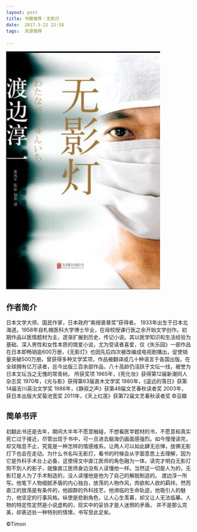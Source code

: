 ```yaml
---
layout: post
title: 书籍推荐：无影灯
date:  2017-3-22 22:58 
tags:  资源推荐

---
```


<p><img src="/images/showdowless.jpg"                                     small="0" /><br /></p>

##  作者简介
日本文学大师、国民作家，日本政府“紫绶褒章奖”获得者。
1933年出生于日本北海道。1958年自札幌医科大学博士毕业，在母校授课行医之余开始文学创作。初期作品以医情题材为主，逐渐扩展到历史、传记小说。其以医学知识和生活经验为基础、深入男性和女性本质的情爱小说，尤为受读者喜爱，仅《失乐园》一部作品在日本即畅销逾600万册，《无影灯》也因先后四次被改编成电视剧播出，促使销量突破500万册。曾获得多种文学奖项，作品被翻译成几十种语言于各国出版。在全球拥有亿万读者，迄今出版三百余部作品，八十高龄仍活跃于文坛一线，被誉为日本文坛当之无愧的常青树。
所获奖项
1965年，《死化妆》获得第12届新潮同人杂志奖
1970年，《光与影》获得第63届直木文学奖
1980年，《遥远的落日》获第14届吉川英治文学奖
1986年，《静寂之声》获第48届文艺春秋读者奖
2003年，获日本出版大奖菊池宽奖
2011年，《天上红莲》获第72届文艺春秋读者奖
©豆瓣 

##  简单书评
初翻此书还是去年，期间大半年不愿意触碰，不想看医学题材的书，不愿意和真实死亡过于接近，尽管出现于书中，可一旦进去脑海仍画面感强烈。如今慢慢读完，却又喘息不止，究竟是一种怎样的情感维系，让两人可以如此肆无忌惮，放佛无影灯下也会在走动。为什么书名叫无影灯，看书的时候会从字面意思上去理解，因为它是外科手术台上必备，这使得文中直江医师的角色融为一体，读完才明白无影灯照不到人的影子，就像直江医师身边没有人读懂他一样。当然这一切是人为的，无影灯是人为了手术制造的，没人读懂他是他为了自己的解脱制造的。
渡边淳一所写。他笔下人物细腻矛盾的内心独白，放荡的人物作风，肉欲和人欲的羁绊。然而直江的放荡是有条件的，他超群的外科技艺，他濒临的生命轨迹，他吸引人的魅力，他坚定的行事风格。纵使是悲剧角色，让人心生羡慕，却又让人无法临摹。人物的特定性定然是小说虚构的，现实中的妥协才是人迷惘的矛盾。
并不是那么完美，却表述处一种特别的情愫，书写至此足矣。


	



©Timon